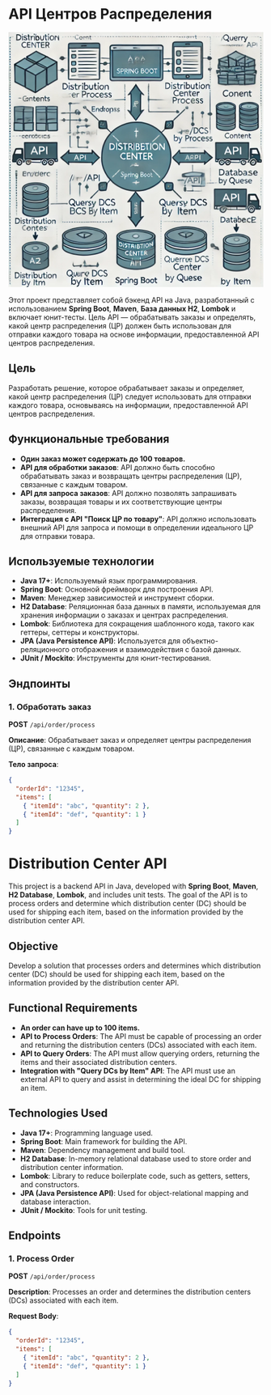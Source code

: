 # API Центров Распределения
![Arquitetura da API](image/distribution_management_diagram.png)

Этот проект представляет собой бэкенд API на Java, разработанный с использованием **Spring Boot**, **Maven**, **База данных H2**, **Lombok** и включает юнит-тесты. Цель API — обрабатывать заказы и определять, какой центр распределения (ЦР) должен быть использован для отправки каждого товара на основе информации, предоставленной API центров распределения.

## Цель

Разработать решение, которое обрабатывает заказы и определяет, какой центр распределения (ЦР) следует использовать для отправки каждого товара, основываясь на информации, предоставленной API центров распределения.

## Функциональные требования

- **Один заказ может содержать до 100 товаров.**
- **API для обработки заказов**: API должно быть способно обрабатывать заказ и возвращать центры распределения (ЦР), связанные с каждым товаром.
- **API для запроса заказов**: API должно позволять запрашивать заказы, возвращая товары и их соответствующие центры распределения.
- **Интеграция с API "Поиск ЦР по товару"**: API должно использовать внешний API для запроса и помощи в определении идеального ЦР для отправки товара.

## Используемые технологии

- **Java 17+**: Используемый язык программирования.
- **Spring Boot**: Основной фреймворк для построения API.
- **Maven**: Менеджер зависимостей и инструмент сборки.
- **H2 Database**: Реляционная база данных в памяти, используемая для хранения информации о заказах и центрах распределения.
- **Lombok**: Библиотека для сокращения шаблонного кода, такого как геттеры, сеттеры и конструкторы.
- **JPA (Java Persistence API)**: Используется для объектно-реляционного отображения и взаимодействия с базой данных.
- **JUnit / Mockito**: Инструменты для юнит-тестирования.

## Эндпоинты

### 1. Обработать заказ
**POST** `/api/order/process`

**Описание**: Обрабатывает заказ и определяет центры распределения (ЦР), связанные с каждым товаром.

**Тело запроса**:
```json
{
  "orderId": "12345",
  "items": [
    { "itemId": "abc", "quantity": 2 },
    { "itemId": "def", "quantity": 1 }
  ]
}
```

# Distribution Center API

This project is a backend API in Java, developed with **Spring Boot**, **Maven**, **H2 Database**, **Lombok**, and includes unit tests. The goal of the API is to process orders and determine which distribution center (DC) should be used for shipping each item, based on the information provided by the distribution center API.

## Objective

Develop a solution that processes orders and determines which distribution center (DC) should be used for shipping each item, based on the information provided by the distribution center API.

## Functional Requirements

- **An order can have up to 100 items.**
- **API to Process Orders**: The API must be capable of processing an order and returning the distribution centers (DCs) associated with each item.
- **API to Query Orders**: The API must allow querying orders, returning the items and their associated distribution centers.
- **Integration with "Query DCs by Item" API**: The API must use an external API to query and assist in determining the ideal DC for shipping an item.

## Technologies Used

- **Java 17+**: Programming language used.
- **Spring Boot**: Main framework for building the API.
- **Maven**: Dependency management and build tool.
- **H2 Database**: In-memory relational database used to store order and distribution center information.
- **Lombok**: Library to reduce boilerplate code, such as getters, setters, and constructors.
- **JPA (Java Persistence API)**: Used for object-relational mapping and database interaction.
- **JUnit / Mockito**: Tools for unit testing.

## Endpoints

### 1. Process Order
**POST** `/api/order/process`

**Description**: Processes an order and determines the distribution centers (DCs) associated with each item.

**Request Body**:
```json
{
  "orderId": "12345",
  "items": [
    { "itemId": "abc", "quantity": 2 },
    { "itemId": "def", "quantity": 1 }
  ]
}
```